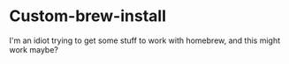 # Custom-brew-install
I'm an idiot trying to get some stuff to work with homebrew, and this might work maybe?
